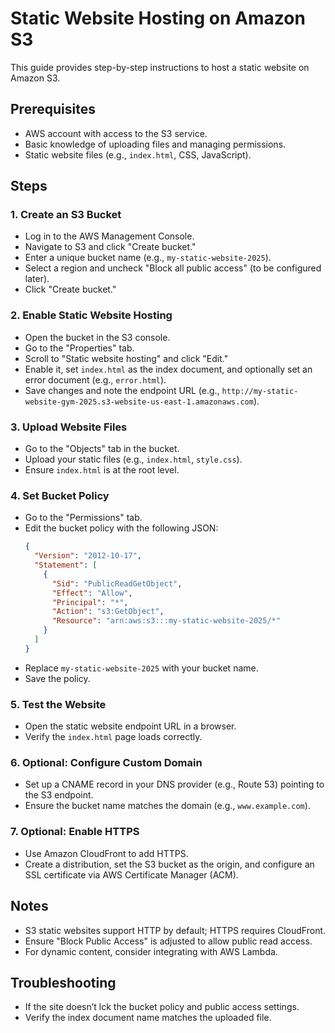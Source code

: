 # Static Website Hosting on Amazon S3

This guide provides step-by-step instructions to host a static website on Amazon S3.

## Prerequisites
- AWS account with access to the S3 service.
- Basic knowledge of uploading files and managing permissions.
- Static website files (e.g., `index.html`, CSS, JavaScript).

## Steps

### 1. Create an S3 Bucket
- Log in to the AWS Management Console.
- Navigate to S3 and click "Create bucket."
- Enter a unique bucket name (e.g., `my-static-website-2025`).
- Select a region and uncheck "Block all public access" (to be configured later).
- Click "Create bucket."

### 2. Enable Static Website Hosting
- Open the bucket in the S3 console.
- Go to the "Properties" tab.
- Scroll to "Static website hosting" and click "Edit."
- Enable it, set `index.html` as the index document, and optionally set an error document (e.g., `error.html`).
- Save changes and note the endpoint URL (e.g., `http://my-static-website-gym-2025.s3-website-us-east-1.amazonaws.com`).

### 3. Upload Website Files
- Go to the "Objects" tab in the bucket.
- Upload your static files (e.g., `index.html`, `style.css`).
- Ensure `index.html` is at the root level.

### 4. Set Bucket Policy
- Go to the "Permissions" tab.
- Edit the bucket policy with the following JSON:
  ```json
  {
    "Version": "2012-10-17",
    "Statement": [
      {
        "Sid": "PublicReadGetObject",
        "Effect": "Allow",
        "Principal": "*",
        "Action": "s3:GetObject",
        "Resource": "arn:aws:s3:::my-static-website-2025/*"
      }
    ]
  }
  ```
- Replace `my-static-website-2025` with your bucket name.
- Save the policy.

### 5. Test the Website
- Open the static website endpoint URL in a browser.
- Verify the `index.html` page loads correctly.

### 6. Optional: Configure Custom Domain
- Set up a CNAME record in your DNS provider (e.g., Route 53) pointing to the S3 endpoint.
- Ensure the bucket name matches the domain (e.g., `www.example.com`).

### 7. Optional: Enable HTTPS
- Use Amazon CloudFront to add HTTPS.
- Create a distribution, set the S3 bucket as the origin, and configure an SSL certificate via AWS Certificate Manager (ACM).

## Notes
- S3 static websites support HTTP by default; HTTPS requires CloudFront.
- Ensure "Block Public Access" is adjusted to allow public read access.
- For dynamic content, consider integrating with AWS Lambda.




## Troubleshooting
- If the site doesn’t lck the bucket policy and public access settings.
- Verify the index document name matches the uploaded file.
